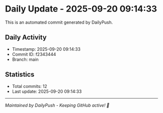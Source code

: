# Daily Update - 2025-09-20 09:14:33

This is an automated commit generated by DailyPush.

## Daily Activity
- Timestamp: 2025-09-20 09:14:33
- Commit ID: f2343444
- Branch: main

## Statistics
- Total commits: 12
- Last update: 2025-09-20 09:14:33

---
*Maintained by DailyPush - Keeping GitHub active! 🚀*
